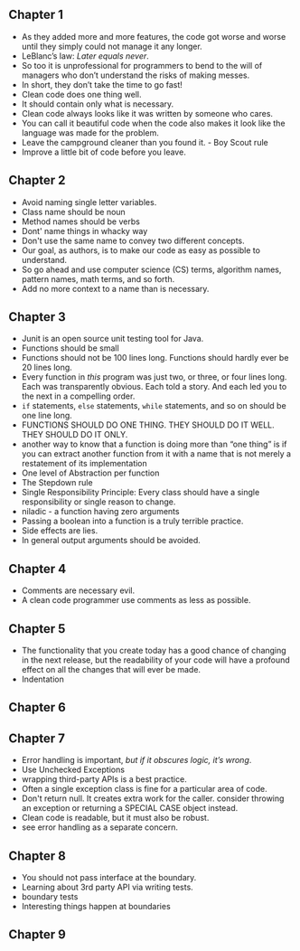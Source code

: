 ## Chapter 1
+ As they added more and more features, the code got worse and worse until they simply could not manage it any longer.
+ LeBlanc’s law: _Later equals never_.
+ So too it is unprofessional for programmers to bend to the will of managers who don’t understand the risks of making messes.
+ In short, they don’t take the time to go fast!
+ Clean code does one thing well.
+ It should contain only what is necessary.
+ Clean code always looks like it was written by someone who cares. 
+ You can call it beautiful code when the code also makes it look like the language was made for the problem.
+ Leave the campground cleaner than you found it. - Boy Scout rule
+ Improve a little bit of code before you leave.

## Chapter 2
+ Avoid naming single letter variables.
+ Class name should be noun
+ Method names should be verbs
+ Dont' name things in whacky way
+ Don't use the same name to convey two different concepts.
+ Our goal, as authors, is to make our code as easy as possible to understand.
+ So go ahead and use computer science (CS) terms, algorithm names, pattern names, math terms, and so forth.
+ Add no more context to a name than is necessary.

## Chapter 3
+ Junit is an open source unit testing tool for Java.
+ Functions should  be small
+ Functions should not be 100 lines long. Functions should hardly ever be 20 lines long.
+ Every function in _this_ program was just two, or three, or four lines long. Each was transparently obvious. Each told a story. And each led you to the next in a compelling order.
+ `if` statements, `else` statements, `while` statements, and so on should be one line long.
+ FUNCTIONS SHOULD DO ONE THING. THEY SHOULD DO IT WELL. THEY SHOULD DO IT ONLY.
+ another way to know that a function is doing more than “one thing” is if you can extract another function from it with a name that is not merely a restatement of its implementation
+ One level of Abstraction per function
+ The Stepdown rule
+ Single Responsibility Principle: Every class should have a single responsibility or single reason to change.
+ niladic - a function having zero arguments
+ Passing a boolean into a function is a truly terrible practice.
+ Side effects are lies.
+ In general output arguments should be avoided.

## Chapter 4
+ Comments are necessary evil.
+ A clean code programmer use comments as less as possible.

## Chapter 5
+ The functionality that you create today has a good chance of changing in the next release, but the readability of your code will have a profound effect on all the changes that will ever be made.
+ Indentation

## Chapter 6


## Chapter 7
+ Error handling is important, _but if it obscures logic, it’s wrong_.
+ Use Unchecked Exceptions
+ wrapping third-party APIs is a best practice.
+ Often a single exception class is fine for a particular area of code.
+ Don't return null. It creates extra work for the caller. consider throwing an exception or returning a SPECIAL CASE object instead.
+ Clean code is readable, but it must also be robust.
+ see error handling as a separate concern.

## Chapter 8
+ You should not pass interface at the boundary.
+ Learning about 3rd party API via writing tests.
+ boundary tests
+ Interesting things happen at boundaries

## Chapter 9
